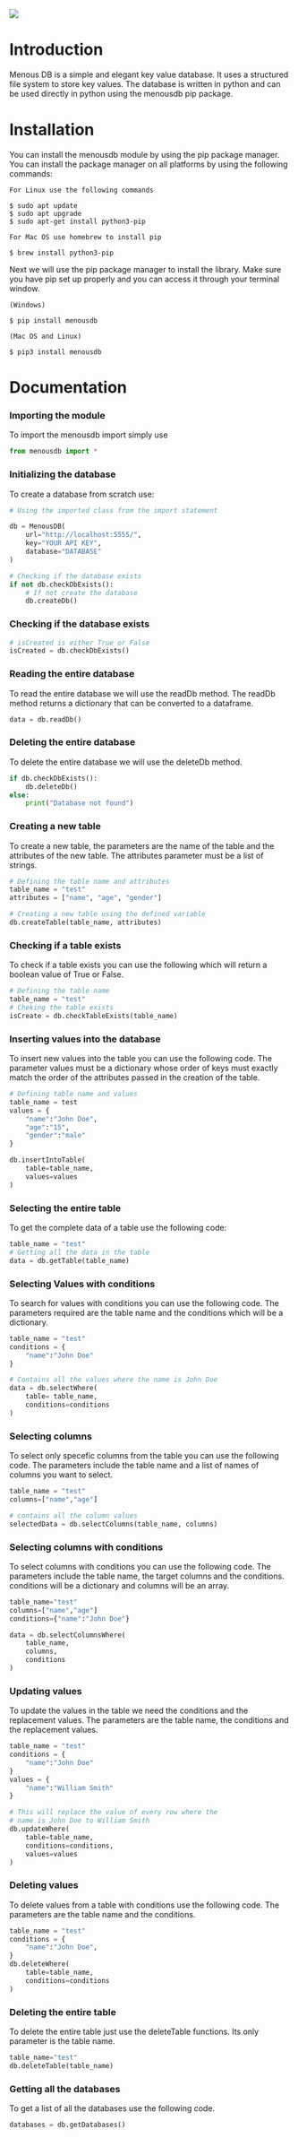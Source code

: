 <!DOCTYPE html>
<html lang="en">
<head>
    <meta charset="UTF-8">
    <meta name="viewport" content="width=device-width, initial-scale=1.0">
    <title>Document</title>
    <style>
        .container{
            align-items: center;
        }
        .image{
            max-height:200px;
        }
    </style>
</head>
<body>
    <div class="container">
        <img class="image" src="../assets/logo-full.png">
    </div>
    
</body>
</html>

# Introduction
Menous DB is a simple and elegant key value database. It uses a structured file system to store key values. The database is written in python and can be used directly in python using the menousdb pip package.

# Installation
You can install the menousdb module by using the pip package manager. You can install the package manager on all platforms by using the following commands:
```
For Linux use the following commands

$ sudo apt update
$ sudo apt upgrade
$ sudo apt-get install python3-pip
```
```
For Mac OS use homebrew to install pip

$ brew install python3-pip
```

Next we will use the pip package manager to install the library. Make sure you have pip set up properly and you can access it through your terminal window.

```
(Windows)

$ pip install menousdb 

(Mac OS and Linux)

$ pip3 install menousdb
```

# Documentation
### Importing the module
To import the menousdb import simply use

```python
from menousdb import *
```

### Initializing the database
To create a database from scratch use:

```python
# Using the imported class from the import statement

db = MenousDB(
    url="http://localhost:5555/",
    key="YOUR API KEY",
    database="DATABASE"
)

# Checking if the database exists
if not db.checkDbExists():
    # If not create the database
    db.createDb()
```
### Checking if the database exists
```python
# isCreated is either True or False
isCreated = db.checkDbExists()
```
### Reading the entire database
To read the entire database we will use the readDb method. The readDb method returns a dictionary that can be converted to a dataframe. 

```python
data = db.readDb()
```

### Deleting the entire database
To delete the entire database we will use the deleteDb method.
```python
if db.checkDbExists():
    db.deleteDb()
else:
    print("Database not found")
```

### Creating a new table
To create a new table, the parameters are the name of the table and the attributes of the new table. The attributes parameter must be a list of strings.
```python
# Defining the table name and attributes
table_name = "test"
attributes = ["name", "age", "gender"]

# Creating a new table using the defined variable
db.createTable(table_name, attributes)
```

### Checking if a table exists
To check if a table exists you can use the following which will return  a boolean value of True or False.

```python
# Defining the table name
table_name = "test"
# Cheking the table exists
isCreate = db.checkTableExists(table_name)
```

### Inserting values into the database
To insert new values into the table you can use the following code. The parameter values must be a dictionary whose order of keys must exactly match the order of the attributes passed in the creation of the table.

```python
# Defining table name and values
table_name = test
values = {
    "name":"John Doe",
    "age":"15",
    "gender":"male"
}

db.insertIntoTable(
    table=table_name,
    values=values
)
```
### Selecting the entire table
To get the complete data of a table use the following code:
```python
table_name = "test"
# Getting all the data in the table
data = db.getTable(table_name)
```
### Selecting Values with conditions
To search for values with conditions you can use the following code. The parameters required are the table name and the conditions which will be a dictionary.

```python
table_name = "test"
conditions = {
    "name":"John Doe"
}

# Contains all the values where the name is John Doe
data = db.selectWhere(
    table= table_name,
    conditions=conditions
)
```

### Selecting columns
To select only specefic columns from the table you can use the following code. The parameters include the table name and a list of names of columns you want to select. 

```python
table_name = "test"
columns=["name","age"]

# contains all the column values
selectedData = db.selectColumns(table_name, columns)
```

### Selecting columns with conditions
To select columns with conditions you can use the following code. The parameters include the table name, the target columns and the conditions. conditions will be a dictionary and columns will be an array. 

```python
table_name="test"
columns=["name","age"]
conditions={"name":"John Doe"}

data = db.selectColumnsWhere(
    table_name,
    columns,
    conditions
)
```

### Updating values
To update the values in the table we need the conditions and the replacement values. The parameters are the table name, the conditions and the replacement values.

```python
table_name = "test"
conditions = {
    "name":"John Doe"
}
values = {
    "name":"William Smith"
}

# This will replace the value of every row where the 
# name is John Doe to William Smith
db.updateWhere(
    table=table_name,
    conditions=conditions,
    values=values
)
```

### Deleting values
To delete values from a table with conditions use the following code. The parameters are the table name and the conditions.

```python
table_name = "test"
conditions = {
    "name":"John Doe",
}
db.deleteWhere(
    table=table_name,
    conditions=conditions
)
```

### Deleting the entire table
To delete the entire table just use the deleteTable functions. Its only parameter is the table name.
```python
table_name="test"
db.deleteTable(table_name)
```

### Getting all the databases
To get a list of all the databases use the following code.
```python
databases = db.getDatabases()
```


